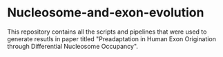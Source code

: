 # Nucleosome-and-exon-evolution
This repository contains all the scripts and pipelines that were used to generate resutls in paper titled "Preadaptation in Human Exon Origination through Differential Nucleosome Occupancy".
